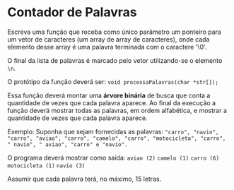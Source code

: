 # Contador de Palavras

Escreva uma função que receba como único parâmetro um ponteiro para um vetor de caracteres (um
array de array de caracteres), onde cada elemento desse array é uma palavra terminada com o caractere '\0'.

O final da lista de palavras é marcado pelo vetor utilizando-se o elemento `\n`.

O protótipo da função deverá ser:
`void processaPalavras(char *str[]);`

Essa função deverá montar uma **árvore binária** de busca que conta a quantidade de vezes que cada
palavra aparece. Ao final da execução a função deverá mostrar todas as palavras, em ordem alfabética, e mostrar a
quantidade de vezes que cada palavra aparece.

Exemplo: Suponha que sejam fornecidas as palavras: 
`"carro", "navio", "carro", "aviao", "carro", "camelo", "carro", "motocicleta", "carro", " navio", " aviao", "carro" e "navio".`

O programa deverá mostrar como saída:
`aviao (2)`
`camelo (1)`
`carro (6)`
`motocicleta (1)`
`navio (3)`

Assumir que cada palavra terá, no máximo, 15 letras.